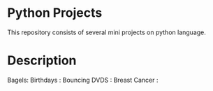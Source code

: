 # Python Projects

This repository consists of several mini projects on python language.

# Description

Bagels: 
Birthdays :
Bouncing DVDS :
Breast Cancer :
